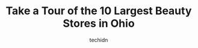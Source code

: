 ---
layout: ampstory
image: https://i0.wp.com/paketmu.com/wp-content/uploads/2023/06/hair-joy-beauty-supply-0-in-ohio-1686365791.jpeg?resize=640,853
author: techidn
featured: false
description: Explore the diverse Beauty Store scene in Ohio, home to an incredible selection of 10 establishments catering to every taste. Whether youre in search of iconic favorites or undiscovered tre
title: Take a Tour of the 10 Largest Beauty Stores in Ohio
cover:
   title: Take a Tour of the 10 Largest Beauty Stores in Ohio
   subtitle: RICKPATE
   background: https://paketmu.com/wp-content/uploads/2023/06/hair-joy-beauty-supply-0-in-ohio-1686365791.jpeg

pages: 
 - layout: thirds
   top: <h1>#1 Shaker Hair and Beauty Supply</h1>
   bottom: "<p>Best hair store deals in the city of Cleveland they are very friendly especially if its your birthday I will always shop with them</p>"
   background: https://paketmu.com/wp-content/uploads/2023/06/hair-joy-beauty-supply-1-in-ohio-1686365794.jpeg
   backgroundblur: true
 - layout: thirds
   top: <h1>#2 Hair Joy Beauty Supply</h1>
   bottom: "<p>Additional 10% off Hair for members at the beginning of the month!  Youll also earn points to take money your total from each order you gotta love this program I proba</p>"
   background: https://paketmu.com/wp-content/uploads/2023/06/hair-joy-beauty-supply-2-in-ohio-1686365795.jpeg
   cta:
      link: https://paketmu.com/take-a-tour-of-the-10-largest-beauty-stores-in-ohio/
      text: Take a Tour of the 10 Largest Beauty Stores in Ohio
 - layout: thirds
   top: <h1>#3 US HAIR & BEAUTY</h1>
   bottom: "<p>(SAD NEWS) My daughter and I have been a customer of this business since they first opened.  We were so excited 😃 to have a hair store closer, which seems to carry eve</p>"
   background: https://paketmu.com/wp-content/uploads/2023/06/hair-joy-beauty-supply-3-in-ohio-1686365797.jpeg
   cta:
      link: https://paketmu.com/take-a-tour-of-the-10-largest-beauty-stores-in-ohio/
      text: Take a Tour of the 10 Largest Beauty Stores in Ohio
 - layout: thirds
   top: <h1>#4 Princess Beauty & Hair Supply</h1>
   bottom: "<p>4199 N Main St, Dayton, OH 45405, United States</p>"
   background: https://images.unsplash.com/photo-1549241520-425e3dfc01cb?ixlib=rb-4.0.3&ixid=MnwxMjA3fDB8MHxwaG90by1wYWdlfHx8fGVufDB8fHx8&auto=format&fit=crop&w=640&h=853&q=80
   cta:
      link: https://paketmu.com/take-a-tour-of-the-10-largest-beauty-stores-in-ohio/
      text: Take a Tour of the 10 Largest Beauty Stores in Ohio
 - layout: thirds
   top: <h1>#5 Beauty Mart Essence</h1>
   bottom: "<p>1880 W Market St, Akron, OH 44313, United States</p>"
   background: https://images.unsplash.com/photo-1540457036297-448b6b99e91c?ixlib=rb-4.0.3&ixid=MnwxMjA3fDB8MHxwaG90by1wYWdlfHx8fGVufDB8fHx8&auto=format&fit=crop&w=640&h=853&q=80
   cta:
      link: https://paketmu.com/take-a-tour-of-the-10-largest-beauty-stores-in-ohio/
      text: Take a Tour of the 10 Largest Beauty Stores in Ohio
 - layout: thirds
   top: <h1>#6 US HAIR & BEAUTY SUPPLY</h1>
   bottom: "<p>4439 Crossroads Center, Columbus, OH 43232, United States</p>"
   background: https://images.unsplash.com/photo-1591393223703-56fe1347ac62?ixlib=rb-4.0.3&ixid=MnwxMjA3fDB8MHxwaG90by1wYWdlfHx8fGVufDB8fHx8&auto=format&fit=crop&w=640&h=853&q=80
   cta:
      link: https://paketmu.com/take-a-tour-of-the-10-largest-beauty-stores-in-ohio/
      text: Take a Tour of the 10 Largest Beauty Stores in Ohio
 - layout: thirds
   top: <h1>#7 Kings Beauty Supply</h1>
   bottom: "<p>14343 Euclid Ave, East Cleveland, OH 44112, United States</p>"
   background: https://images.unsplash.com/photo-1489648022186-8f49310909a0?ixlib=rb-4.0.3&ixid=MnwxMjA3fDB8MHxwaG90by1wYWdlfHx8fGVufDB8fHx8&auto=format&fit=crop&w=640&h=853&q=80
   cta:
      link: https://paketmu.com/take-a-tour-of-the-10-largest-beauty-stores-in-ohio/
      text: Take a Tour of the 10 Largest Beauty Stores in Ohio
 - layout: thirds
   middle: Continue reading...
   background: https://images.unsplash.com/photo-1615749413727-825b59a857b5?ixlib=rb-4.0.3&ixid=MnwxMjA3fDB8MHxwaG90by1wYWdlfHx8fGVufDB8fHx8&auto=format&fit=crop&w=640&h=853&q=80
   cta:
      link: https://paketmu.com/take-a-tour-of-the-10-largest-beauty-stores-in-ohio/
      text: Take a Tour of the 10 Largest Beauty Stores in Ohio
      
---